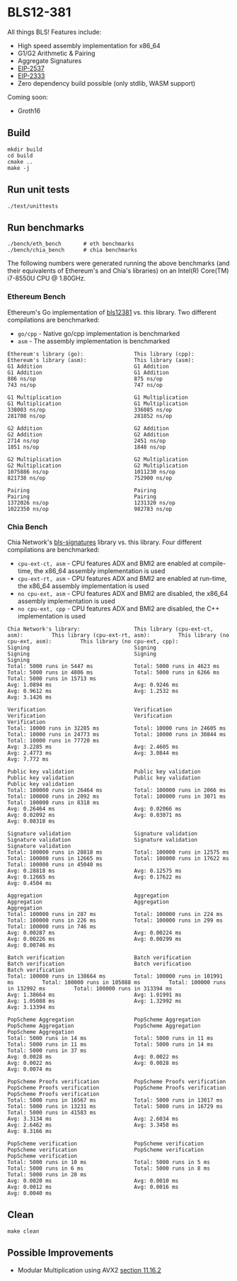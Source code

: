 # BLS12-381
All things BLS! Features include:

- High speed assembly implementation for x86_64
- G1/G2 Arithmetic & Pairing
- Aggregate Signatures
- [EIP-2537](https://eips.ethereum.org/EIPS/eip-2537)
- [EIP-2333](https://eips.ethereum.org/EIPS/eip-2333)
- Zero dependency build possible (only stdlib, WASM support)

Coming soon:
- Groth16

## Build
```
mkdir build
cd build
cmake ..
make -j
```

## Run unit tests
```
./test/unittests
```

## Run benchmarks
```
./bench/eth_bench       # eth benchmarks
./bench/chia_bench      # chia benchmarks
```
The following numbers were generated running the above benchmarks (and their equivalents of Ethereum's and Chia's libraries) on an Intel(R) Core(TM) i7-8550U CPU @ 1.80GHz.

### Ethereum Bench
Ethereum's Go implementation of [bls12381](https://github.com/ethereum/go-ethereum/tree/master/crypto/bls12381) vs. this library. Two different compilations are benchmarked:
- `go/cpp` - Native go/cpp implementation is benchmarked
- `asm` - The assembly implementation is benchmarked
```
Ethereum's library (go):                This library (cpp):                     Ethereum's library (asm):               This library (asm):
G1 Addition                             G1 Addition                             G1 Addition                             G1 Addition
886 ns/op                               875 ns/op                               743 ns/op                               747 ns/op

G1 Multiplication                       G1 Multiplication                       G1 Multiplication                       G1 Multiplication
338003 ns/op                            336085 ns/op                            281708 ns/op                            281852 ns/op

G2 Addition                             G2 Addition                             G2 Addition                             G2 Addition
2714 ns/op                              2451 ns/op                              1851 ns/op                              1848 ns/op

G2 Multiplication                       G2 Multiplication                       G2 Multiplication                       G2 Multiplication
1075886 ns/op                           1011230 ns/op                           821738 ns/op                            752900 ns/op

Pairing                                 Pairing                                 Pairing                                 Pairing
1372026 ns/op                           1231320 ns/op                           1022350 ns/op                           982783 ns/op
```
### Chia Bench
Chia Network's [bls-signatures](https://github.com/Chia-Network/bls-signatures) library vs. this library. Four different compilations are benchmarked:
- `cpu-ext-ct, asm` - CPU features ADX and BMI2 are enabled at compile-time, the x86_64 assembly implementation is used
- `cpu-ext-rt, asm` - CPU features ADX and BMI2 are enabled at run-time, the x86_64 assembly implementation is used
- `no cpu-ext, asm` - CPU features ADX and BMI2 are disabled, the x86_64 assembly implementation is used
- `no cpu-ext, cpp` - CPU features ADX and BMI2 are disabled, the C++ implementation is used
```
Chia Network's library:                 This library (cpu-ext-ct, asm):         This library (cpu-ext-rt, asm):         This library (no cpu-ext, asm):         This library (no cpu-ext, cpp):
Signing                                 Signing                                 Signing                                 Signing                                 Signing
Total: 5000 runs in 5447 ms             Total: 5000 runs in 4623 ms             Total: 5000 runs in 4806 ms             Total: 5000 runs in 6266 ms             Total: 5000 runs in 15713 ms
Avg: 1.0894 ms                          Avg: 0.9246 ms                          Avg: 0.9612 ms                          Avg: 1.2532 ms                          Avg: 3.1426 ms

Verification                            Verification                            Verification                            Verification                            Verification
Total: 10000 runs in 32285 ms           Total: 10000 runs in 24605 ms           Total: 10000 runs in 24773 ms           Total: 10000 runs in 30844 ms           Total: 10000 runs in 77720 ms
Avg: 3.2285 ms                          Avg: 2.4605 ms                          Avg: 2.4773 ms                          Avg: 3.0844 ms                          Avg: 7.772 ms

Public key validation                   Public key validation                   Public key validation                   Public key validation                   Public key validation
Total: 100000 runs in 26464 ms          Total: 100000 runs in 2066 ms           Total: 100000 runs in 2092 ms           Total: 100000 runs in 3071 ms           Total: 100000 runs in 8318 ms
Avg: 0.26464 ms                         Avg: 0.02066 ms                         Avg: 0.02092 ms                         Avg: 0.03071 ms                         Avg: 0.08318 ms

Signature validation                    Signature validation                    Signature validation                    Signature validation                    Signature validation
Total: 100000 runs in 28818 ms          Total: 100000 runs in 12575 ms          Total: 100000 runs in 12665 ms          Total: 100000 runs in 17622 ms          Total: 100000 runs in 45040 ms
Avg: 0.28818 ms                         Avg: 0.12575 ms                         Avg: 0.12665 ms                         Avg: 0.17622 ms                         Avg: 0.4504 ms

Aggregation                             Aggregation                             Aggregation                             Aggregation                             Aggregation
Total: 100000 runs in 287 ms            Total: 100000 runs in 224 ms            Total: 100000 runs in 226 ms            Total: 100000 runs in 299 ms            Total: 100000 runs in 746 ms
Avg: 0.00287 ms                         Avg: 0.00224 ms                         Avg: 0.00226 ms                         Avg: 0.00299 ms                         Avg: 0.00746 ms

Batch verification                      Batch verification                      Batch verification                      Batch verification                      Batch verification
Total: 100000 runs in 138664 ms         Total: 100000 runs in 101991 ms         Total: 100000 runs in 105088 ms         Total: 100000 runs in 132992 ms         Total: 100000 runs in 313394 ms
Avg: 1.38664 ms                         Avg: 1.01991 ms                         Avg: 1.05088 ms                         Avg: 1.32992 ms                         Avg: 3.13394 ms

PopScheme Aggregation                   PopScheme Aggregation                   PopScheme Aggregation                   PopScheme Aggregation                   PopScheme Aggregation
Total: 5000 runs in 14 ms               Total: 5000 runs in 11 ms               Total: 5000 runs in 11 ms               Total: 5000 runs in 14 ms               Total: 5000 runs in 37 ms
Avg: 0.0028 ms                          Avg: 0.0022 ms                          Avg: 0.0022 ms                          Avg: 0.0028 ms                          Avg: 0.0074 ms

PopScheme Proofs verification           PopScheme Proofs verification           PopScheme Proofs verification           PopScheme Proofs verification           PopScheme Proofs verification
Total: 5000 runs in 16567 ms            Total: 5000 runs in 13017 ms            Total: 5000 runs in 13231 ms            Total: 5000 runs in 16729 ms            Total: 5000 runs in 41583 ms
Avg: 3.3134 ms                          Avg: 2.6034 ms                          Avg: 2.6462 ms                          Avg: 3.3458 ms                          Avg: 8.3166 ms

PopScheme verification                  PopScheme verification                  PopScheme verification                  PopScheme verification                  PopScheme verification
Total: 5000 runs in 10 ms               Total: 5000 runs in 5 ms                Total: 5000 runs in 6 ms                Total: 5000 runs in 8 ms                Total: 5000 runs in 20 ms
Avg: 0.0020 ms                          Avg: 0.0010 ms                          Avg: 0.0012 ms                          Avg: 0.0016 ms                          Avg: 0.0040 ms
```

## Clean
```
make clean
```

## Possible Improvements
- Modular Multiplication using AVX2 [section 11.16.2](https://www.cs.princeton.edu/courses/archive/spr18/cos217/reading/x86-64-opt.pdf)

